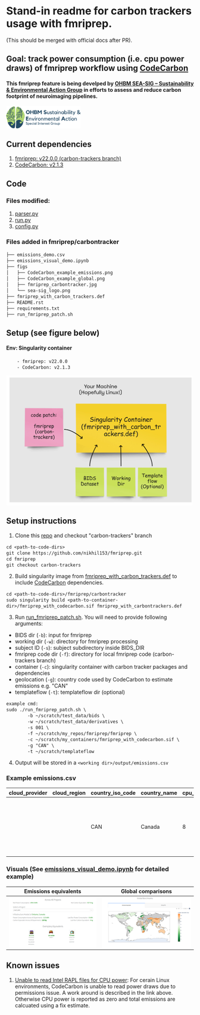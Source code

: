 # Stand-in readme for carbon trackers usage with fmriprep. 
(This should be merged with official docs after PR). 

## Goal: track power consumption (i.e. cpu power draws) of fmriprep workflow using [CodeCarbon](https://mlco2.github.io/codecarbon/index.html)
#### This fmriprep feature is being develped by [OHBM SEA-SIG – Sustainability & Environmental Action Group](https://ohbm-environment.org/) in efforts to assess and reduce carbon footprint of neuroimaging pipelines.

<img src="figs/sea-sig_logo.png" alt="Drawing" align="middle" width="200px"/>

## Current dependencies
1. [fmriprep: v22.0.0 (carbon-trackers branch)](https://github.com/nikhil153/fmriprep/tree/carbon-trackers)
2. [CodeCarbon: v2.1.3](https://mlco2.github.io/codecarbon/index.html)

## Code 
### Files modified:

1. [parser.py](../fmriprep/cli/parser.py)
2. [run.py](../fmriprep/cli/run.py)
3. [config.py](../fmriprep/config.py)


### Files added in fmriprep/carbontracker
```
├── emissions_demo.csv
├── emissions_visual_demo.ipynb
├── figs
│   ├── CodeCarbon_example_emissions.png
│   ├── CodeCarbon_example_global.png
│   ├── fmriprep_carbontracker.jpg
│   └── sea-sig_logo.png
├── fmriprep_with_carbon_trackers.def
├── README.rst
├── requirements.txt
├── run_fmriprep_patch.sh
```

## Setup (see figure below)
#### Env: Singularity container 
        - fmriprep: v22.0.0
        - CodeCarbon: v2.1.3

<img src="figs/fmriprep_carbontracker.jpg" alt="Drawing" align="middle" width="500px"/>


## Setup instructions
1. Clone this [repo](https://github.com/nikhil153/fmriprep/tree/carbon-trackers) and checkout "carbon-trackers" branch

```
cd <path-to-code-dirs>
git clone https://github.com/nikhil153/fmriprep.git
cd fmriprep 
git checkout carbon-trackers
```

2. Build singularity image from [fmriprep_with_carbon_trackers.def](./fmriprep_with_carbon_trackers.def) to include [CodeCarbon](https://mlco2.github.io/codecarbon/index.html) dependencies. 

```
cd <path-to-code-dirs>/fmriprep/carbontracker
sudo singularity build <path-to-container-dir>/fmriprep_with_codecarbon.sif fmriprep_with_carbontrackers.def
```

3. Run [run_fmriprep_patch.sh](../scripts/run_fmriprep_patch.sh). You will need to provide following arguments:
- BIDS dir (`-b`): input for fmriprep
- working dir (`-w`): directory for fmriprep processing
- subject ID (`-s`): subject subdirectory inside BIDS_DIR
- fmriprep code dir (`-f`): directory for local fmriprep code (carbon-trackers branch)
- container (`-c`): singularity container with carbon tracker packages and dependencies
- geolocation (`-g`): country code used by CodeCarbon to estimate emissions e.g. "CAN"
- templateflow (`-t`): templateflow dir (optional)


```
example cmd: 
sudo ./run_fmriprep_patch.sh \
        -b ~/scratch/test_data/bids \
        -w ~/scratch/test_data/derivatives \
        -s 001 \
        -f ~/scratch/my_repos/fmriprep/fmriprep \
        -c ~/scratch/my_containers/fmriprep_with_codecarbon.sif \
        -g "CAN" \
        -t ~/scratch/templateflow

```

4. Output will be stored in a `<working dir>/output/emissions.csv`

### Example emissions.csv

| cloud_provider | cloud_region | country_iso_code | country_name | cpu_count | cpu_energy            | cpu_model                                | cpu_power          | duration           | emissions              | emissions_rate        | energy_consumed        | gpu_count | gpu_energy | gpu_model | gpu_power | latitude | longitude | on_cloud | os                                                      | project_name | python_version | ram_energy            | ram_power         | ram_total_size    | region | run_id                               | timestamp           | tracking_mode |
|----------------|--------------|------------------|--------------|-----------|-----------------------|------------------------------------------|--------------------|--------------------|------------------------|-----------------------|------------------------|-----------|------------|-----------|-----------|----------|-----------|----------|---------------------------------------------------------|--------------|----------------|-----------------------|-------------------|-------------------|--------|--------------------------------------|---------------------|---------------|
|                |              | CAN              | Canada       | 8         | 0.00012 | Intel(R) Core(TM) i7-8650U CPU @ 1.90GHz | 12.60793 | 37.45153 | 2.80218e-05 | 0.00074 | 0.00021 |           | 0          |           | 0.0       |          |           | N        | Linux-4.15.0-144-generic-x86_64-with-debian-stretch-sid | codecarbon   | 3.7.1          | 9.0859e-05 | 8.73427 | 23.29138 |        | 9982d15a-f5fc-41c5-95e6-d04c9b993b4b | 2022-06-11T22:54:34 | machine       |


### Visuals (See [emissions_visual_demo.ipynb](emissions_visual_demo.ipynb) for detailed example) 
|Emissions equivalents|Global comparisons|
|----------------|--------------|
| <img src="figs/CodeCarbon_example_emissions.png" alt="Drawing" align="middle" width="400px"/> | <img src="figs/CodeCarbon_example_global.png" alt="Drawing" align="middle" width="400px"/> |

## Known issues
1. [Unable to read Intel RAPL files for CPU power](https://github.com/mlco2/codecarbon/issues/244): For cerain Linux environments, CodeCarbon is unable to read power draws due to permissions issue. A work around is described in the link above. Otherwise CPU power is reported as zero and total emissions are calcuated using a fix estimate. 
